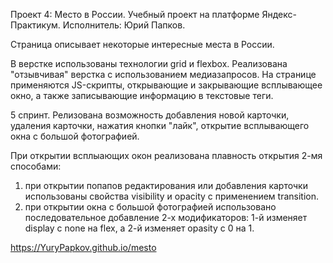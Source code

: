 Проект 4: Место в России.
Учебный проект на платформе Яндекс-Практикум.
Исполнитель: Юрий Папков.

Страница описывает некоторые интересные места в России.

В верстке использованы технологии grid и flexbox. Реализована "отзывчивая" верстка с
использованием медиазапросов.
На странице применяются JS-скрипты, открывающие и закрывающие всплывающее окно, а также
записывающие информацию в текстовые теги.

5 спринт.
Релизована возможность добавления новой карточки, удаления карточки, нажатия кнопки "лайк",
открытие всплывающего окна с большой фотографией.

При открытии всплыающих окон реализована плавность открытия 2-мя способами:
1) при открытии попапов редактирования или добавления карточки использованы свойства
visibility  и opacity с применением transition.
2) при открытии окна с большой фотографией использовано последовательное добавление
2-х модификаторов: 1-й изменяет display с none на flex, а 2-й изменяет opasity с 0 на 1.


https://YuryPapkov.github.io/mesto
